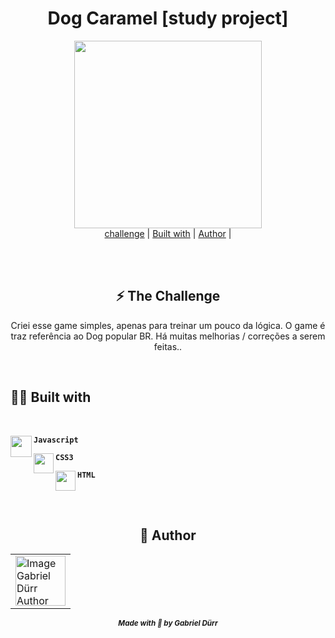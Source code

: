 

<h1 align="center" class="line-1 anim-typewriter"> Dog Caramel [study project] </h1>

<div  align="center">

<img align="center" src="https://i.imgur.com/0SUkyyu.png" width="300px">

</div>


<div align="center"  class="links">
    <a href="#the_challenge">challenge</a> |
      <a href="#built_with">Built with</a> |
       <a href="#author">Author</a> |
</div>

<br><br>

<h2 id="the_challenge"  align="center">⚡ The Challenge  </h2>


<p  align="center">Criei esse game simples, apenas para treinar um pouco da lógica. O game é traz referência ao Dog popular BR. Há muitas melhorias / correções a serem feitas.. </p>


 <br>
<h2 id="built_with"> 🧙‍♂️ Built with</h2>

<br>

<div id="javascript">
<img align="left" class="icon" src="https://img.icons8.com/color/344/javascript--v2.png" width="34px"/>
    <p align="left"><code><b>Javascript</b></code></p>
</div>

<div id="css3">
<img align="left" class="icon" src="https://img.icons8.com/dusk/22/000000/css3.png" width="32px"/>
    <p align="left"><code><b>CSS3</b></code></p>
</div>

<div id="html">
<img  align="left" class="icon" src="https://img.icons8.com/dusk/64/000000/html-5.png" width="32px"/>
    <p  align="left"><code><b>HTML</b></code></p>
</div>


<br><br>

<h2 id = "author" align="center"> 🎨 Author</h2>

<table align="center">
  <tr>
      <td>
      <a href="https://github.com/gabriel-durr">
        <img src="https://i.pinimg.com/736x/2d/0a/52/2d0a524829bc30e731bddac6fa0a0d08.jpg" width="80px;" alt="Image Gabriel Dürr Author"/><br>
      </a>
      </td>
  </tr>
</table>


<div align="center">
<sub><b><em>Made with 💜 by Gabriel Dürr </em></b></sub>
</div>
